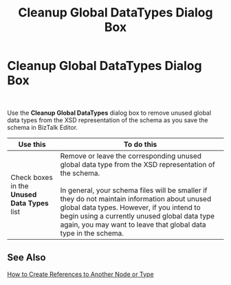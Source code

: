 ﻿---
title: Cleanup Global DataTypes Dialog Box
TOCTitle: Cleanup Global DataTypes Dialog Box
ms:assetid: a26940dd-007a-4569-9aa0-54b9f070cf7e
ms:mtpsurl: https://msdn.microsoft.com/library/Aa577814(v=BTS.80)
ms:contentKeyID: 51530135
ms.date: 08/30/2017
mtps_version: v=BTS.80
f1_keywords:
- bts10.editor.cleanup.datatypes
---

# Cleanup Global DataTypes Dialog Box

 

Use the **Cleanup Global DataTypes** dialog box to remove unused global data types from the XSD representation of the schema as you save the schema in BizTalk Editor.

<table>
<thead>
<tr class="header">
<th>Use this</th>
<th>To do this</th>
</tr>
</thead>
<tbody>
<tr class="odd">
<td>Check boxes in the <strong>Unused Data Types</strong> list</td>
<td>Remove or leave the corresponding unused global data type from the XSD representation of the schema.<br />
<br />
In general, your schema files will be smaller if they do not maintain information about unused global data types. However, if you intend to begin using a currently unused global data type again, you may want to leave that global data type in the schema.</td>
</tr>
</tbody>
</table>


## See Also

[How to Create References to Another Node or Type](https://msdn.microsoft.com/library/aa547916\(v=bts.80\))

